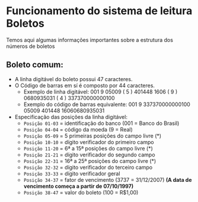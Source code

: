 # Funcionamento do sistema de leitura Boletos

Temos aqui algumas informações importantes sobre a estrutura dos números de boletos

## Boleto comum:
- A linha digitável do boleto possui 47 caracteres.
- O Código de barras em sí é composto por 44 caracteres.
    - Exemplo de linha digitável: 001 9 05009 ( 5 ) 401448 1606 ( 9 ) 0680935031 ( 4 ) 337370000000100
    - Exemplo do código de barras equivalente: 001 9 337370000000100 05009 401448 16060680935031
- Especificação das posições da linha digitável:
    - `Posição 01-03` = identificação do banco (001 = Banco do Brasil)
    - `Posição 04-04` = código da moeda (9 = Real)
    - `Posição 05-09` = 5 primeiras posições do campo livre (*)
    - `Posição 10-10` = dígito verificador do primeiro campo
    - `Posição 11-20` = 6ª a 15ª posições do campo livre (*)
    - `Posição 21-21` = dígito verificador do segundo campo
    - `Posição 22-31` = 16ª a 25ª posições do campo livre (*)
    - `Posição 32-32` = dígito verificador do terceiro campo
    - `Posição 33-33` = dígito verificador geral
    - `Posição 34-37` = fator de vencimento (3737 = 31/12/2007) **(A data de vencimento começa a partir de  07/10/1997)**
    - `Posição 38-47` = valor do boleto (100 = R$1,00)